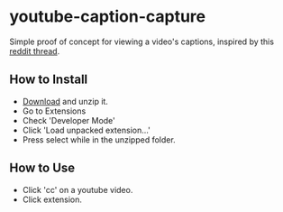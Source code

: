 # youtube-caption-capture
Simple proof of concept for viewing a video's captions, inspired by this [reddit thread](https://www.reddit.com/r/SomebodyMakeThis/comments/4uc3aj/smt_a_website_that_capture_the_closed_captions_of/).

## How to Install
* [Download](https://github.com/WilliamChiu/youtube-caption-capture/archive/master.zip) and unzip it.
* Go to Extensions
* Check 'Developer Mode'
* Click 'Load unpacked extension...'
* Press select while in the unzipped folder.

## How to Use
* Click 'cc' on a youtube video.
* Click extension.
